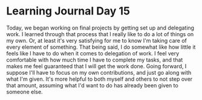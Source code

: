 # Learning Journal Day 15

Today, we began working on final projects by getting set up and delegating work. I learned through that process that I really like to do a lot of things on my own. Or, at least it's very satisfying for me to know I'm taking care of every element of something. That being said, I do somewhat like how little it feels like I have to do when it comes to delegation of work. I feel very comfortable with how much time I have to complete my tasks, and that makes me feel guaranteed that I will get the work done. Going forward, I suppose I'll have to focus on my own contributions, and just go along with what I'm given. It's more helpful to both myself and others to not step over that amount, assuming what I'd want to do has already been given to someone else.
